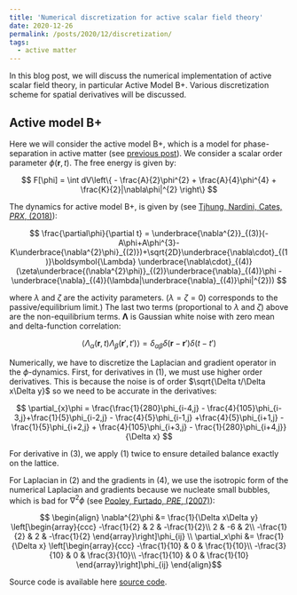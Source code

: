 ```yaml
---
title: 'Numerical discretization for active scalar field theory'
date: 2020-12-26
permalink: /posts/2020/12/discretization/
tags:
  - active matter
---
```


In this blog post, we will discuss the numerical implementation of active scalar field theory, in particular Active Model B+. Various discretization scheme for spatial derivatives will be discussed.

## Active model B+

Here we will consider the active model B+, which is a model for phase-separation in active matter (see [previous post]).
We consider a scalar order parameter $\phi(\mathbf{r},t)$. The free energy is given by:

$$ F[\phi] = \int dV\left\{ - \frac{A}{2}\phi^{2} + \frac{A}{4}\phi^{4} + \frac{K}{2}|\nabla\phi|^{2} \right\} $$

The dynamics for active model B+, is given by (see [Tjhung, Nardini, Cates, _PRX_, (2018)]):

$$ \frac{\partial\phi}{\partial t} = \underbrace{\nabla^{2}}_{(3)}(-A\phi+A\phi^{3}-K\underbrace{\nabla^{2}\phi}_{(2)})+\sqrt{2D}\underbrace{\nabla\cdot}_{(1)}\boldsymbol{\Lambda} \underbrace{\nabla\cdot}_{(4)}(\zeta\underbrace{(\nabla^{2}\phi)}_{(2)}\underbrace{\nabla}_{(4)}\phi - \underbrace{\nabla}_{(4)}(\lambda|\underbrace{\nabla}_{(4)}\phi|^{2})) $$

where $\lambda$ and $\zeta$ are the activity parameters. ($\lambda=\zeta=0$) corresponds to the passive/equilibrium limit.) The last two terms (proportional to $\lambda$ and $\zeta$) above are the non-equilibrium terms. $\boldsymbol{\Lambda}$ is Gaussian white noise with zero mean and delta-function correlation:

$$ \left<\Lambda_\alpha(\mathbf{r},t)\Lambda_\beta(\mathbf{r}',t')\right> = \delta_{\alpha\beta}\delta(\mathbf{r}-\mathbf{r}')\delta(t-t') $$

Numerically, we have to discretize the Laplacian and gradient operator in the $\phi$-dynamics. First, for derivatives in (1), we must use higher order derivatives. This is because the noise is of order $\sqrt{\Delta t/\Delta x\Delta y}$ so we need to be accurate in the derivatives:

$$ \partial_{x}\phi = \frac{\frac{1}{280}\phi_{i-4,j} - \frac{4}{105}\phi_{i-3,j}+\frac{1}{5}\phi_{i-2,j} - \frac{4}{5}\phi_{i-1,j} +\frac{4}{5}\phi_{i+1,j} - \frac{1}{5}\phi_{i+2,j} + \frac{4}{105}\phi_{i+3,j} - \frac{1}{280}\phi_{i+4,j}}{\Delta x} $$

For derivative in (3), we apply (1) twice to ensure detailed balance exactly on the lattice.

For Laplacian in (2) and the gradients in (4), we use the isotropic form of the numerical Laplacian and gradients because we nucleate small bubbles, which is bad for $\nabla^2\phi$ (see [Pooley, Furtado, _PRE_, (2007)]):

$$ \begin{align} \nabla^{2}\phi &= \frac{1}{\Delta x\Delta y} \left[\begin{array}{ccc}
-\frac{1}{2} & 2 & -\frac{1}{2}\\
2 & -6 & 2\\
-\frac{1}{2} & 2 & -\frac{1}{2}
\end{array}\right]\phi_{ij} \\
\partial_x\phi &= \frac{1}{\Delta x} \left[\begin{array}{ccc}
-\frac{1}{10} & 0 & \frac{1}{10}\\
-\frac{3}{10} & 0 & \frac{3}{10}\\
-\frac{1}{10} & 0 & \frac{1}{10}
\end{array}\right]\phi_{ij} \end{align}$$

Source code is available here [source code].

[previous post]: https://elsentjhung.github.io/posts/2019/04/active/
[Tjhung, Nardini, Cates, _PRX_, (2018)]: https://journals.aps.org/prx/abstract/10.1103/PhysRevX.8.031080
[Pooley, Furtado, _PRE_, (2007)]: https://journals.aps.org/pre/abstract/10.1103/PhysRevE.77.046702
[source code]: https://github.com/elsentjhung/active-model-B-plus
